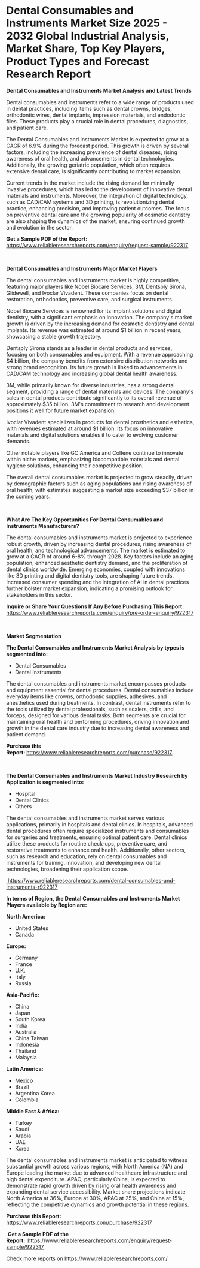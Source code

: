 <p><h1>Dental Consumables and Instruments Market Size 2025 - 2032 Global Industrial Analysis, Market Share, Top Key Players, Product Types and Forecast Research Report</h1></p><p><strong>Dental Consumables and Instruments Market Analysis and Latest Trends</strong></p>
<p><p>Dental consumables and instruments refer to a wide range of products used in dental practices, including items such as dental crowns, bridges, orthodontic wires, dental implants, impression materials, and endodontic files. These products play a crucial role in dental procedures, diagnostics, and patient care.</p><p>The Dental Consumables and Instruments Market is expected to grow at a CAGR of 6.9% during the forecast period. This growth is driven by several factors, including the increasing prevalence of dental diseases, rising awareness of oral health, and advancements in dental technologies. Additionally, the growing geriatric population, which often requires extensive dental care, is significantly contributing to market expansion.</p><p>Current trends in the market include the rising demand for minimally invasive procedures, which has led to the development of innovative dental materials and instruments. Moreover, the integration of digital technology, such as CAD/CAM systems and 3D printing, is revolutionizing dental practice, enhancing precision, and improving patient outcomes. The focus on preventive dental care and the growing popularity of cosmetic dentistry are also shaping the dynamics of the market, ensuring continued growth and evolution in the sector.</p></p>
<p><strong>Get a Sample PDF of the Report:&nbsp;</strong> <a href="https://www.reliableresearchreports.com/enquiry/request-sample/922317?utm_campaign=3191&utm_medium=2&utm_source=Github&utm_content=ia&utm_term=04032025&utm_id=dental-consumables-and-instruments">https://www.reliableresearchreports.com/enquiry/request-sample/922317</a></p>
<p>&nbsp;</p>
<p><strong>Dental Consumables and Instruments Major Market Players</strong></p>
<p><p>The dental consumables and instruments market is highly competitive, featuring major players like Nobel Biocare Services, 3M, Dentsply Sirona, Glidewell, and Ivoclar Vivadent. These companies focus on dental restoration, orthodontics, preventive care, and surgical instruments.</p><p>Nobel Biocare Services is renowned for its implant solutions and digital dentistry, with a significant emphasis on innovation. The company's market growth is driven by the increasing demand for cosmetic dentistry and dental implants. Its revenue was estimated at around $1 billion in recent years, showcasing a stable growth trajectory.</p><p>Dentsply Sirona stands as a leader in dental products and services, focusing on both consumables and equipment. With a revenue approaching $4 billion, the company benefits from extensive distribution networks and strong brand recognition. Its future growth is linked to advancements in CAD/CAM technology and increasing global dental health awareness.</p><p>3M, while primarily known for diverse industries, has a strong dental segment, providing a range of dental materials and devices. The company's sales in dental products contribute significantly to its overall revenue of approximately $35 billion. 3M's commitment to research and development positions it well for future market expansion.</p><p>Ivoclar Vivadent specializes in products for dental prosthetics and esthetics, with revenues estimated at around $1 billion. Its focus on innovative materials and digital solutions enables it to cater to evolving customer demands.</p><p>Other notable players like GC America and Coltene continue to innovate within niche markets, emphasizing biocompatible materials and dental hygiene solutions, enhancing their competitive position.</p><p>The overall dental consumables market is projected to grow steadily, driven by demographic factors such as aging populations and rising awareness of oral health, with estimates suggesting a market size exceeding $37 billion in the coming years.</p></p>
<p>&nbsp;</p>
<p><strong>What Are The Key Opportunities For Dental Consumables and Instruments Manufacturers?</strong></p>
<p><p>The dental consumables and instruments market is projected to experience robust growth, driven by increasing dental procedures, rising awareness of oral health, and technological advancements. The market is estimated to grow at a CAGR of around 6-8% through 2028. Key factors include an aging population, enhanced aesthetic dentistry demand, and the proliferation of dental clinics worldwide. Emerging economies, coupled with innovations like 3D printing and digital dentistry tools, are shaping future trends. Increased consumer spending and the integration of AI in dental practices further bolster market expansion, indicating a promising outlook for stakeholders in this sector.</p></p>
<p><strong>Inquire or Share Your Questions If Any Before Purchasing This Report:</strong> <a href="https://www.reliableresearchreports.com/enquiry/pre-order-enquiry/922317?utm_campaign=3191&utm_medium=2&utm_source=Github&utm_content=ia&utm_term=04032025&utm_id=dental-consumables-and-instruments">https://www.reliableresearchreports.com/enquiry/pre-order-enquiry/922317</a></p>
<p>&nbsp;</p>
<p><strong>Market Segmentation</strong></p>
<p><strong>The Dental Consumables and Instruments Market Analysis by types is segmented into:</strong></p>
<p><ul><li>Dental Consumables</li><li>Dental Instruments</li></ul></p>
<p><p>The dental consumables and instruments market encompasses products and equipment essential for dental procedures. Dental consumables include everyday items like crowns, orthodontic supplies, adhesives, and anesthetics used during treatments. In contrast, dental instruments refer to the tools utilized by dental professionals, such as scalers, drills, and forceps, designed for various dental tasks. Both segments are crucial for maintaining oral health and performing procedures, driving innovation and growth in the dental care industry due to increasing dental awareness and patient demand.</p></p>
<p><strong>Purchase this Report:&nbsp;</strong><a href="https://www.reliableresearchreports.com/purchase/922317?utm_campaign=3191&utm_medium=2&utm_source=Github&utm_content=ia&utm_term=04032025&utm_id=dental-consumables-and-instruments">https://www.reliableresearchreports.com/purchase/922317</a></p>
<p>&nbsp;</p>
<p><strong>The Dental Consumables and Instruments Market Industry Research by Application is segmented into:</strong></p>
<p><ul><li>Hospital</li><li>Dental Clinics</li><li>Others</li></ul></p>
<p><p>The dental consumables and instruments market serves various applications, primarily in hospitals and dental clinics. In hospitals, advanced dental procedures often require specialized instruments and consumables for surgeries and treatments, ensuring optimal patient care. Dental clinics utilize these products for routine check-ups, preventive care, and restorative treatments to enhance oral health. Additionally, other sectors, such as research and education, rely on dental consumables and instruments for training, innovation, and developing new dental technologies, broadening their application scope.</p></p>
<p><a href="https://www.reliableresearchreports.com/dental-consumables-and-instruments-r922317?utm_campaign=3191&utm_medium=2&utm_source=Github&utm_content=ia&utm_term=04032025&utm_id=dental-consumables-and-instruments">&nbsp;https://www.reliableresearchreports.com/dental-consumables-and-instruments-r922317</a></p>
<p><strong>In terms of Region, the Dental Consumables and Instruments Market Players available by Region are:</strong></p>
<p>
    <p> <strong> North America: </strong>
        <ul>
            <li>United States</li>
            <li>Canada</li>
        </ul>
        </p> 
    <p> <strong> Europe: </strong>
        <ul>
            <li>Germany</li>
            <li>France</li>
            <li>U.K.</li>
            <li>Italy</li>
            <li>Russia</li>
        </ul>
        </p> 
    <p> <strong> Asia-Pacific: </strong>
        <ul>
            <li>China</li>
            <li>Japan</li>
            <li>South Korea</li>
            <li>India</li>
            <li>Australia</li>
            <li>China Taiwan</li>
            <li>Indonesia</li>
            <li>Thailand</li>
            <li>Malaysia</li>
        </ul>
        </p> 
    <p> <strong> Latin America: </strong>
        <ul>
            <li>Mexico</li>
            <li>Brazil</li>
            <li>Argentina Korea</li>
            <li>Colombia</li>
        </ul>
        </p> 
    <p> <strong> Middle East & Africa: </strong>
        <ul>
            <li>Turkey</li>
            <li>Saudi</li>
            <li>Arabia</li>
            <li>UAE</li>
            <li>Korea</li>
        </ul>
    </p>
    </p>
<p><p>The dental consumables and instruments market is anticipated to witness substantial growth across various regions, with North America (NA) and Europe leading the market due to advanced healthcare infrastructure and high dental expenditure. APAC, particularly China, is expected to demonstrate rapid growth driven by rising oral health awareness and expanding dental service accessibility. Market share projections indicate North America at 36%, Europe at 30%, APAC at 25%, and China at 15%, reflecting the competitive dynamics and growth potential in these regions.</p></p>
<p><strong>Purchase this Report: </strong><a href="https://www.reliableresearchreports.com/purchase/922317?utm_campaign=3191&utm_medium=2&utm_source=Github&utm_content=ia&utm_term=04032025&utm_id=dental-consumables-and-instruments">https://www.reliableresearchreports.com/purchase/922317</a></p>
<p>&nbsp;<strong>Get a Sample PDF of the Report:&nbsp;&nbsp;</strong><a href="https://www.reliableresearchreports.com/enquiry/request-sample/922317?utm_campaign=3191&utm_medium=2&utm_source=Github&utm_content=ia&utm_term=04032025&utm_id=dental-consumables-and-instruments">https://www.reliableresearchreports.com/enquiry/request-sample/922317</a></p>
<p><strong></strong></p>
<p>Check more reports on <a href="https://www.reliableresearchreports.com/?utm_campaign=3191&utm_medium=2&utm_source=Github&utm_content=ia&utm_term=04032025&utm_id=dental-consumables-and-instruments">https://www.reliableresearchreports.com/</a></p>